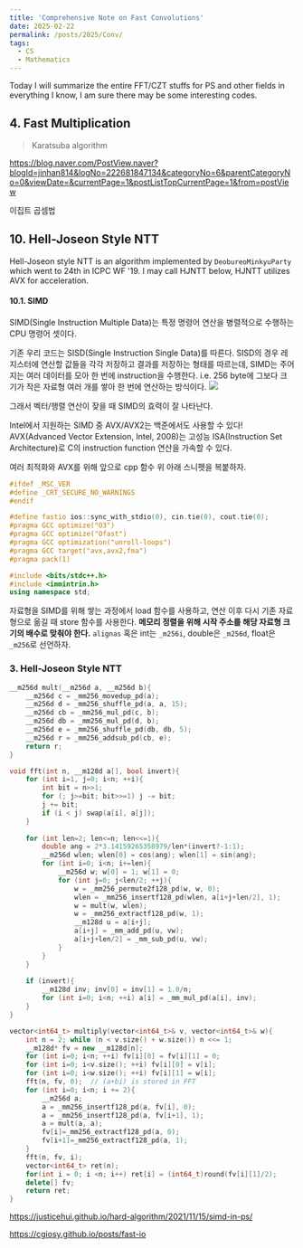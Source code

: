 ```yaml
---
title: 'Comprehensive Note on Fast Convolutions'
date: 2025-02-22
permalink: /posts/2025/Conv/
tags:
  - CS
  - Mathematics
---
```


Today I will summarize the entire FFT/CZT stuffs for PS and other fields in everything I know, I am sure there may be some interesting codes.

## 4. Fast Multiplication

>Karatsuba algorithm 



https://blog.naver.com/PostView.naver?blogId=jinhan814&logNo=222681847134&categoryNo=6&parentCategoryNo=0&viewDate=&currentPage=1&postListTopCurrentPage=1&from=postView

이집트 곱셈법

## 10. Hell-Joseon Style NTT
Hell-Joseon style NTT is an algorithm implemented by `DeobureoMinkyuParty` which went to 24th in ICPC WF '19. I may call HJNTT below, HJNTT utilizes AVX for acceleration.

#### 10.1. SIMD
SIMD(Single Instruction Multiple Data)는 특정 명령어 연산을 병렬적으로 수행하는 CPU 명령어 셋이다.

기존 우리 코드는 SISD(Single Instruction Single Data)를 따른다. SISD의 경우 레지스터에 연산할 값들을 각각 저장하고 결과를 저장하는 형태를 따르는데, SIMD는 주어지는 여러 데이터를 모아 한 번에 instruction을 수행한다. i.e. 256 byte에 그보다 크기가 작은 자료형 여러 개를 쌓아 한 번에 연산하는 방식이다.
![](https://i.imgur.com/3L5Ad2t.png)

그래서 벡터/행렬 연산이 잦을 때 SIMD의 효력이 잘 나타난다.

Intel에서 지원하는 SIMD 중 AVX/AVX2는 백준에서도 사용할 수 있다! AVX(Advanced Vector Extension, Intel, 2008)는 고성능 ISA(Instruction Set Architecture)로 C의 instruction function 연산을 가속할 수 있다.

여러 최적화와 AVX를 위해 앞으로 cpp 함수 위 아래 스니펫을 복붙하자.

```cpp
#ifdef _MSC_VER
#define _CRT_SECURE_NO_WARNINGS
#endif

#define fastio ios::sync_with_stdio(0), cin.tie(0), cout.tie(0);
#pragma GCC optimize("O3")
#pragma GCC optimize("Ofast")
#pragma GCC optimization("unroll-loops")
#pragma GCC target("avx,avx2,fma")
#pragma pack(1)

#include <bits/stdc++.h>
#include <immintrin.h>
using namespace std;
```

자료형을 SIMD를 위해 쌓는 과정에서 load 함수를 사용하고, 연산 이후 다시 기존 자료형으로 옮길 때 store 함수를 사용한다.
**메모리 정렬을 위해 시작 주소를 해당 자료형 크기의 배수로 맞춰야 한다.** `alignas` 혹은 int는 `_m256i`, double은 `_m256d`, float은 `_m256`로 선언하자.


### 3. Hell-Joseon Style NTT
```cpp
__m256d mult(__m256d a, __m256d b){
    __m256d c = _mm256_movedup_pd(a);
    __m256d d = _mm256_shuffle_pd(a, a, 15);
    __m256d cb = _mm256_mul_pd(c, b);
    __m256d db = _mm256_mul_pd(d, b);
    __m256d e = _mm256_shuffle_pd(db, db, 5);
    __m256d r = _mm256_addsub_pd(cb, e);
    return r;
}

void fft(int n, __m128d a[], bool invert){
    for (int i=1, j=0; i<n; ++i){
        int bit = n>>1;
        for (; j>=bit; bit>>=1) j -= bit;
        j += bit;
        if (i < j) swap(a[i], a[j]);
    }
    
    for (int len=2; len<=n; len<<=1){
        double ang = 2*3.14159265358979/len*(invert?-1:1);
        __m256d wlen; wlen[0] = cos(ang); wlen[1] = sin(ang);
        for (int i=0; i<n; i+=len){
            __m256d w; w[0] = 1; w[1] = 0;
            for (int j=0; j<len/2; ++j){
                w = _mm256_permute2f128_pd(w, w, 0);
                wlen = _mm256_insertf128_pd(wlen, a[i+j+len/2], 1);
                w = mult(w, wlen);
                w = _mm256_extractf128_pd(w, 1);
                __m128d u = a[i+j];
                a[i+j] = _mm_add_pd(u, vw);
                a[i+j+len/2] = _mm_sub_pd(u, vw);
            }
        }
    }
    
    if (invert){
        __m128d inv; inv[0] = inv[1] = 1.0/n;
        for (int i=0; i<n; ++i) a[i] = _mm_mul_pd(a[i], inv);
    }
}

vector<int64_t> multiply(vector<int64_t>& v, vector<int64_t>& w){
    int n = 2; while (n < v.size() + w.size()) n <<= 1;
    __m128d* fv = new __m128d[n];
    for (int i=0; i<n; ++i) fv[i][0] = fv[i][1] = 0;
    for (int i=0; i<v.size(); ++i) fv[i][0] = v[i];
    for (int i=0; i<w.size(); ++i) fv[i][1] = w[i];
    fft(n, fv, 0);  // (a+bi) is stored in FFT
    for (int i=0; i<n; i += 2){
        __m256d a;
        a = _mm256_insertf128_pd(a, fv[i], 0);
        a = _mm256_insertf128_pd(a, fv[i+1], 1);
        a = mult(a, a);
        fv[i]=_mm256_extractf128_pd(a, 0);
        fv[i+1]=_mm256_extractf128_pd(a, 1);
    }
    fft(n, fv, i);
    vector<int64_t> ret(n);
    for(int i = 0; i <n; i++) ret[i] = (int64_t)round(fv[i][1]/2);
    delete[] fv;
    return ret;
}

```

https://justicehui.github.io/hard-algorithm/2021/11/15/simd-in-ps/

https://cgiosy.github.io/posts/fast-io
